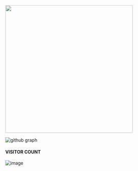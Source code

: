 <!--- 
<h1>Hey there, I'm <a  href="https://github.com/tanyagupta0201/">Laasya Gupta </a> <img  src="https://raw.githubusercontent.com/ABSphreak/ABSphreak/master/gifs/Hi.gif" width="30px"></h1>
<img align = "center" alt="GIF" src = "https://media.giphy.com/media/535zobBPftjrYdM47D/giphy.gif" width = "400"> 
-->
<img src = "https://github-readme-streak-stats.herokuapp.com?user=laasyagupta2005&theme=dark&hide_border=false" width = 400>

![github graph](https://activity-graph.herokuapp.com/graph?username=laasyagupta2005&theme=react-pink)

#### VISITOR COUNT
![image](https://profile-counter.glitch.me/laasyagupta2005/count.svg)



